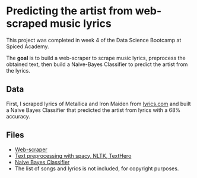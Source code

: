# Predicting the artist from web-scraped music lyrics

This project was completed in week 4 of the Data Science Bootcamp at Spiced Academy.

The **goal** is to build a web-scraper to scrape music lyrics, preprocess the obtained text, then build a Naive-Bayes Classifier to predict the artist from the lyrics.

## Data
First, I scraped lyrics of Metallica and Iron Maiden from [lyrics.com](www.lyrics.com) and built a Naive Bayes Classifier that predicted the artist from lyrics with a 68% accuracy. 

## Files
- [Web-scraper](https://github.com/lorenanda/lyrics-classification/blob/main/classifier.ipynb)
- [Text preprocessing with spacy, NLTK, TextHero](https://github.com/lorenanda/lyrics-classification/blob/main/preprocessing.ipynb)
- [Naive Bayes Classifier](https://github.com/lorenanda/lyrics-classification/blob/main/classifier.ipynb)
- The list of songs and lyrics is not included, for copyright purposes.
